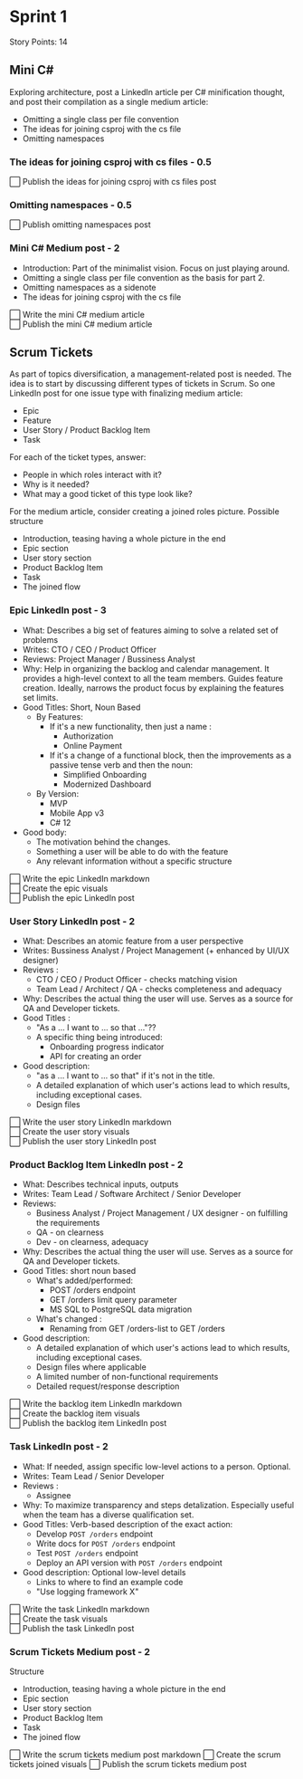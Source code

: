 # Sprint 1 

Story Points: 14

## Mini C#

Exploring architecture, post a LinkedIn article per C# minification thought, and post their compilation as a single medium article:

- Omitting a single class per file convention
- The ideas for joining csproj with the cs file
- Omitting namespaces

### The ideas for joining csproj with cs files - 0.5

⬜ Publish the ideas for joining csproj with cs files post

### Omitting namespaces - 0.5

⬜ Publish omitting namespaces post

### Mini C# Medium post - 2

- Introduction: Part of the minimalist vision. Focus on just playing around.
- Omitting a single class per file convention as the basis for part 2.
- Omitting namespaces as a sidenote
- The ideas for joining csproj with the cs file

⬜ Write the mini C# medium article   
⬜ Publish the mini C# medium article  

## Scrum Tickets

As part of topics diversification, a management-related post is needed. The idea is to start by discussing different types of tickets in Scrum. So one LinkedIn post for one issue type with finalizing medium article:

- Epic
- Feature
- User Story / Product Backlog Item
- Task

For each of the ticket types, answer: 

- People in which roles interact with it?
- Why is it needed?
- What may a good ticket of this type look like?

For the medium article, consider creating a joined roles picture. Possible structure

- Introduction, teasing having a whole picture in the end
- Epic section
- User story section
- Product Backlog Item
- Task
- The joined flow

### Epic LinkedIn post - 3

- What: Describes a big set of features aiming to solve a related set of problems
- Writes: CTO / CEO / Product Officer
- Reviews: Project Manager / Bussiness Analyst
- Why: Help in organizing the backlog and calendar management. It provides a high-level context to all the team members. Guides feature creation. Ideally, narrows the product focus by explaining the features set limits.
- Good Titles: Short, Noun Based
    - By Features: 
        - If it's a new functionality, then just a name : 
            - Authorization
            - Online Payment
        - If it's a change of a functional block, then the improvements as a passive tense verb and then the noun:
            - Simplified Onboarding
            - Modernized Dashboard
    - By Version: 
        - MVP
        - Mobile App v3
        - C# 12
- Good body: 
    - The motivation behind the changes.
    - Something a user will be able to do with the feature
    - Any relevant information without a specific structure

⬜ Write the epic LinkedIn markdown  
⬜ Create the epic visuals  
⬜ Publish the epic LinkedIn post  

### User Story LinkedIn post - 2

- What: Describes an atomic feature from a user perspective
- Writes: Bussiness Analyst / Project Management (+ enhanced by UI/UX designer)
- Reviews : 
    - CTO / CEO / Product Officer - checks matching vision
    - Team Lead / Architect / QA - checks completeness and adequacy
- Why: Describes the actual thing the user will use. Serves as a source for QA and Developer tickets.
- Good Titles : 
    - "As a ... I want to ... so that ..."??
    - A specific thing being introduced:
        - Onboarding progress indicator
        - API for creating an order
- Good description:
    - "as a ... I want to ... so that" if it's not in the title.
    - A detailed explanation of which user's actions lead to which results, including  exceptional cases.
    - Design files

⬜ Write the user story LinkedIn markdown  
⬜ Create the user story visuals  
⬜ Publish the user story LinkedIn post  

### Product Backlog Item LinkedIn post - 2

- What: Describes technical inputs, outputs
- Writes: Team Lead / Software Architect / Senior Developer
- Reviews: 
    - Business Analyst / Project Management / UX designer - on fulfilling the requirements
    - QA - on clearness
    - Dev - on clearness, adequacy
- Why: Describes the actual thing the user will use. Serves as a source for QA and Developer tickets.
- Good Titles: short noun based
    - What's added/performed: 
        - POST /orders endpoint
        - GET /orders limit query parameter
        - MS SQL to PostgreSQL data migration
    - What's changed : 
        - Renaming from GET /orders-list to GET /orders
- Good description:
    - A detailed explanation of which user's actions lead to which results, including exceptional cases.
    - Design files where applicable
    - A limited number of non-functional requirements
    - Detailed request/response description

⬜ Write the backlog item LinkedIn markdown  
⬜ Create the backlog item visuals  
⬜ Publish the backlog item LinkedIn post  

### Task LinkedIn post - 2

- What: If needed, assign specific low-level actions to a person. Optional.
- Writes: Team Lead / Senior Developer
- Reviews :
    - Assignee
- Why: To maximize transparency and steps detalization. Especially useful when the team has a diverse qualification set.
- Good Titles: Verb-based description of the exact action:
    - Develop `POST /orders` endpoint
    - Write docs for `POST /orders` endpoint
    - Test `POST /orders` endpoint
    - Deploy an API version with `POST /orders` endpoint
- Good description: Optional low-level details
    - Links to where to find an example code
    - "Use logging framework X"

⬜ Write the task LinkedIn markdown  
⬜ Create the task visuals  
⬜ Publish the task LinkedIn post  

### Scrum Tickets Medium post - 2

Structure

- Introduction, teasing having a whole picture in the end
- Epic section
- User story section
- Product Backlog Item
- Task
- The joined flow

⬜ Write the scrum tickets medium post markdown
⬜ Create the scrum tickets joined visuals
⬜ Publish the scrum tickets medium post
